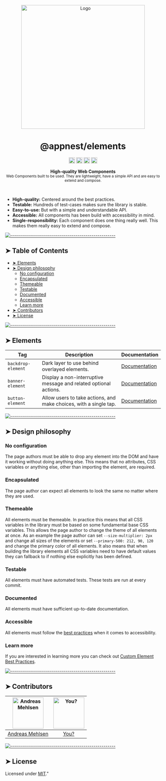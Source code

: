 <p align="center">
  <img src="https://raw.githubusercontent.com/andreasbm/elements/master/assets/logo-text.png?token=AF-iBbtFwTGmTCr-w-ZKDUg3jJVXROsJks5ceq82wA%3D%3D" alt="Logo" width="400" height="auto" />
</p>
<h1 align="center">@appnest/elements</h1>
<p align="center">
		<a href="https://npmcharts.com/compare/@appnest/elements?minimal=true"><img alt="Downloads per month" src="https://img.shields.io/npm/dm/@appnest/elements.svg" height="20"/></a>
<a href="https://www.npmjs.com/package/@appnest/elements"><img alt="NPM Version" src="https://img.shields.io/npm/v/@appnest/elements.svg" height="20"/></a>
<a href="https://david-dm.org/andreasbm/elements"><img alt="Dependencies" src="https://img.shields.io/david/andreasbm/elements.svg" height="20"/></a>
<a href="https://github.com/andreasbm/elements/graphs/contributors"><img alt="Contributors" src="https://img.shields.io/github/contributors/andreasbm/elements.svg" height="20"/></a>
	</p>

<p align="center">
  <b>High-quality Web Components</b></br>
  <sub>Web Components built to be used. They are lightweight, have a simple API and are easy to extend and compose.<sub>
</p>

<br />

* **High-quality:** Centered around the best practices.
* **Testable:** Hundreds of test-cases makes sure the library is stable.
* **Easy-to-use:** But with a simple and understandable API.
* **Accessible:** All components has been build with accessibility in mind.
* **Single-responsibility:** Each component does one thing really well. This makes them really easy to extend and compose.

[![-----------------------------------------------------](https://raw.githubusercontent.com/andreasbm/readme/master/assets/lines/grass.png)](#table-of-contents)

## ➤ Table of Contents

* [➤ Elements](#-elements)
* [➤ Design philosophy](#-design-philosophy)
	* [No configuration](#no-configuration)
	* [Encapsulated](#encapsulated)
	* [Themeable](#themeable)
	* [Testable](#testable)
	* [Documented](#documented)
	* [Accessible](#accessible)
	* [Learn more](#learn-more)
* [➤ Contributors](#-contributors)
* [➤ License](#-license)


[![-----------------------------------------------------](https://raw.githubusercontent.com/andreasbm/readme/master/assets/lines/grass.png)](#elements)

## ➤ Elements
| Tag | Description | Documentation |
| ------- | ------- | ------- |
| `backdrop-element` | Dark layer to use behind overlayed elements. | [Documentation](/src/lib/backdrop) |
| `banner-element` | Display a non-interruptive message and related optional actions. | [Documentation](/src/lib/banner) |
| `button-element` | Allow users to take actions, and make choices, with a single tap. | [Documentation](/src/lib/button) |


[![-----------------------------------------------------](https://raw.githubusercontent.com/andreasbm/readme/master/assets/lines/grass.png)](#design-philosophy)

## ➤ Design philosophy

### No configuration

The page authors must be able to drop any element into the DOM and have it working without doing anything else. This means that no attributes, CSS variables or anything else, other than importing the element, are required.

### Encapsulated

The page author can expect all elements to look the same no matter where they are used.

### Themeable

All elements must be themeable. In practice this means that all CSS variables in the library must be based on some fundamental base CSS variables. This allows the page author to change the theme of all elements at once. As an example the page author can set `--size-multiplier: 2px` and change all sizes of the elements or set `--primary-500: 212, 90, 120` and change the primary color of all elements. It also means that when building the library elements all CSS variables need to have default values they can fallback to if nothing else explicitly has been defined.

### Testable

All elements must have automated tests. These tests are run at every commit.

### Documented

All elements must have sufficient up-to-date documentation.

### Accessible

All elements must follow the [best practices](https://www.w3.org/TR/using-aria) when it comes to accessibility.

### Learn more

If you are interested in learning more you can check out [Custom Element Best Practices](https://developers.google.com/web/fundamentals/web-components/best-practices).


[![-----------------------------------------------------](https://raw.githubusercontent.com/andreasbm/readme/master/assets/lines/grass.png)](#contributors)

## ➤ Contributors
	
|[<img alt="Andreas Mehlsen" src="https://avatars1.githubusercontent.com/u/6267397?s=460&v=4" width="100">](https://twitter.com/andreasmehlsen) | [<img alt="You?" src="https://joeschmoe.io/api/v1/random" width="100">](https://github.com/andreasbm/elements/blob/master/CONTRIBUTING.md)|
|:---: | :---:|
|[Andreas Mehlsen](https://twitter.com/andreasmehlsen) | [You?](https://github.com/andreasbm/elements/blob/master/CONTRIBUTING.md)|

[![-----------------------------------------------------](https://raw.githubusercontent.com/andreasbm/readme/master/assets/lines/grass.png)](#license)

## ➤ License
	
Licensed under [MIT](https://opensource.org/licenses/MIT)."
